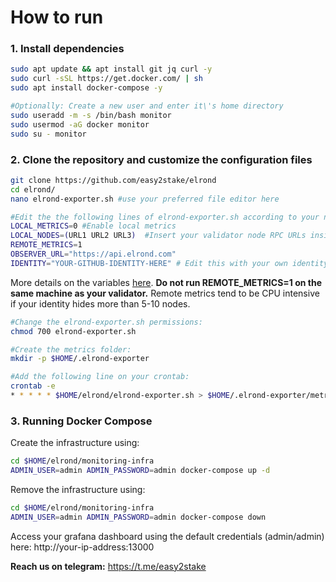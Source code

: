 # How to run

### 1. Install dependencies
```sh
sudo apt update && apt install git jq curl -y
sudo curl -sSL https://get.docker.com/ | sh
sudo apt install docker-compose -y

#Optionally: Create a new user and enter it\'s home directory
sudo useradd -m -s /bin/bash monitor
sudo usermod -aG docker monitor
sudo su - monitor
```

### 2. Clone the repository and customize the configuration files
```sh
git clone https://github.com/easy2stake/elrond
cd elrond/
nano elrond-exporter.sh #use your preferred file editor here

#Edit the the following lines of elrond-exporter.sh according to your needs:
LOCAL_METRICS=0 #Enable local metrics
LOCAL_NODES=(URL1 URL2 URL3)  #Insert your validator node RPC URLs inside the parenthesis separated by space
REMOTE_METRICS=1
OBSERVER_URL="https://api.elrond.com"
IDENTITY="YOUR-GITHUB-IDENTITY-HERE" # Edit this with your own identity
```
More details on the variables [here](https://github.com/easy2stake/elrond/blob/master/README.md).
**Do not run REMOTE_METRICS=1 on the same machine as your validator.** Remote metrics tend to be CPU intensive if your identity hides more than 5-10 nodes.

```sh
#Change the elrond-exporter.sh permissions:
chmod 700 elrond-exporter.sh

#Create the metrics folder:
mkdir -p $HOME/.elrond-exporter

#Add the following line on your crontab:
crontab -e
* * * * * $HOME/elrond/elrond-exporter.sh > $HOME/.elrond-exporter/metrics.prom
```

### 3. Running Docker Compose
Create the infrastructure using:
```sh
cd $HOME/elrond/monitoring-infra
ADMIN_USER=admin ADMIN_PASSWORD=admin docker-compose up -d
```

Remove the infrastructure using:
```sh
cd $HOME/elrond/monitoring-infra
ADMIN_USER=admin ADMIN_PASSWORD=admin docker-compose down
```

Access your grafana dashboard using the default credentials (admin/admin) here:
http://your-ip-address:13000

**Reach us on telegram:** https://t.me/easy2stake
